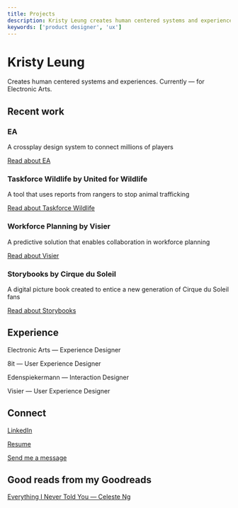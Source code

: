```yaml
---
title: Projects
description: Kristy Leung creates human centered systems and experiences. Currently for Electronic Arts.
keywords: ['product designer', 'ux']
---
```


# Kristy Leung

Creates human centered systems and experiences. Currently — for Electronic Arts.

## Recent work

### EA
A crossplay design system to connect millions of players

[Read about EA](/electronic-arts/)

### Taskforce Wildlife by United for Wildlife

A tool that uses reports from rangers to stop animal trafficking

[Read about Taskforce Wildlife](/united-for-wildlife/)

### Workforce Planning by Visier

A predictive solution that enables collaboration in workforce planning

[Read about Visier](/visier/)

### Storybooks by Cirque du Soleil

A digital picture book created to entice a new generation of Cirque du Soleil fans

[Read about Storybooks](/cirque-du-soleil/)

## Experience
Electronic Arts — Experience Designer

8it — User Experience Designer

Edenspiekermann — Interaction Designer

Visier — User Experience Designer

## Connect
[LinkedIn](/https://www.linkedin.com/in/kristyleung/ 'LinkedIn')

[Resume](/Kristy-Leung-Product-Designer-Resume.pdf/)

[Send me a message](mailto:kristy.leung11@gmail.com)

## Good reads from my Goodreads

[Everything I Never Told You — Celeste Ng](/https://www.goodreads.com/review/show/3764491209?book_show_action=false&from_review_page=1/)